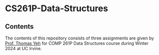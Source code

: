 # CS261P-Data-Structures
## Contents
The contents of this repository consists of three assignments are given by [Prof. Thomas Yeh]([https://www.cs.mcgill.ca/~dbecer/](https://sites.google.com/uci.edu/tomyeh/bio)) for COMP 261P Data Structures course during Winter 2024 at UC Irvine.

